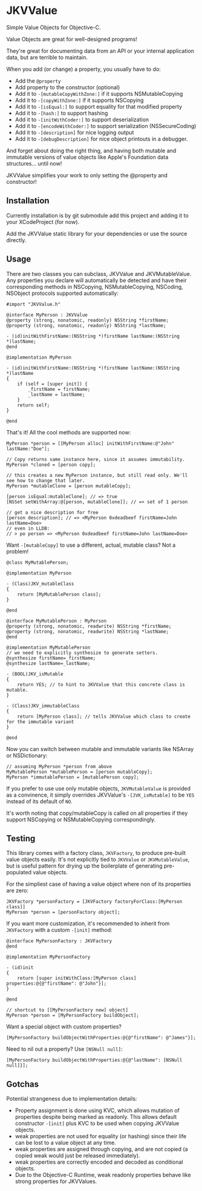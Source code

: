 JKVValue
========

Simple Value Objects for Objective-C.

Value Objects are great for well-designed programs!

They're great for documenting data from an API or your internal
application data, but are terrible to maintain.

When you add (or change) a property, you usually have to do:

- Add the `@property`
- Add property to the constructor (optional)
- Add it to `-[mutableCopyWithZone:]` if it supports NSMutableCopying
- Add it to `-[copyWithZone:]` if it supports NSCopying
- Add it to `-[isEqual:]` to support equality for that modified property
- Add it to `-[hash:]` to support hashing
- Add it to `-[initWithCoder:]` to support deserialization
- Add it to `-[encodeWithCoder:]` to support serialization (NSSecureCoding)
- Add it to `-[description]` for nice logging output
- Add it to `-[debugDescription]` for nice object printouts in a debugger.

And forget about doing the right thing, and having both mutable and immutable
versions of value objects like Apple's Foundation data structures...
until now!

JKVValue simplifies your work to only setting the @property and constructor!

Installation
------------

Currently installation is by git submodule add this project and adding it
to your XCodeProject (for now).

Add the JKVValue static library for your dependencies or use the source directly.

Usage
-----

There are two classes you can subclass, JKVValue and JKVMutableValue.
Any properties you declare will automatically be detected and have their
corresponding methods in NSCopying, NSMutableCopying, NSCoding, NSObject
protocols supported automatically:

    #import "JKVValue.h"

    @interface MyPerson : JKVValue
    @property (strong, nonatomic, readonly) NSString *firstName;
    @property (strong, nonatomic, readonly) NSString *lastName;

    - (id)initWithFirstName:(NSString *)firstName lastName:(NSString *)lastName;
    @end

    @implementation MyPerson

    - (id)initWithFirstName:(NSString *)firstName lastName:(NSString *)lastName
    {
        if (self = [super init]) {
            _firstName = firstName;
            _lastName = lastName;
        }
        return self;
    }

    @end

That's it! All the cool methods are supported now:

    MyPerson *person = [[MyPerson alloc] initWithFirstName:@"John" lastName:"Doe"];

    // Copy returns same instance here, since it assumes immutability.
    MyPerson *cloned = [person copy];

    // this creates a new MyPerson instance, but still read only. We'll see how to change that later.
    MyPerson *mutableClone = [person mutableCopy];

    [person isEqual:mutableClone]; // => true
    [NSSet setWithArray:@[person, mutableClone]]; // => set of 1 person

    // get a nice description for free
    [person description]; // => <MyPerson 0xdeadbeef firstName=John lastName=Doe>
    // even in LLDB:
    // > po person => <MyPerson 0xdeadbeef firstName=John lastName=Doe> 

Want `-[mutableCopy]` to use a different, actual, mutable class? Not a problem!

    @class MyMutablePerson;

    @implementation MyPerson

    - (Class)JKV_mutableClass
    {
        return [MyMutablePerson class];
    }

    @end

    @interface MyMutablePerson : MyPerson
    @property (strong, nonatomic, readwrite) NSString *firstName;
    @property (strong, nonatomic, readwrite) NSString *lastName;
    @end

    @implementation MyMutablePerson
    // we need to explicitly synthesize to generate setters.
    @synthesize firstName=_firstName;
    @synthesize lastName=_lastName;

    - (BOOL)JKV_isMutable
    {
        return YES; // to hint to JKVValue that this concrete class is mutable.
    }

    - (Class)JKV_immutableClass
    {
        return [MyPerson class]; // tells JKVValue which class to create for the immutable variant
    }

    @end

Now you can switch between mutable and immutable variants like NSArray or NSDictionary:

    // assuming MyPerson *person from above
    MyMutablePerson *mutablePerson = [person mutableCopy];
    MyPerson *immutablePerson = [mutablePerson copy];

If you prefer to use use only mutable objects, `JKVMutableValue` is provided as a
convinence, it simply overrides JKVValue's `-[JVK_isMutable]` to be `YES` instead of its
default of `NO`.

It's worth noting that copy/mutableCopy is called on all properties if they support
NSCopying or NSMutableCopying correspondingly.

Testing
-------

This library comes with a factory class, `JKVFactory`, to produce pre-built value objects easily.
It's not explicitly tied to `JKVValue` or `JKVMutableValue`, but is useful pattern for drying
up the boilerplate of generating pre-populated value objects.

For the simpliest case of having a value object where non of its properties are zero:

    JKVFactory *personFactory = [JKVFactory factoryForClass:[MyPerson class]]
    MyPerson *person = [personFactory object];

If you want more customization, it's recommended to inherit from `JKVFactory` with a
custom `-[init]` method:

    @interface MyPersonFactory : JKVFactory
    @end

    @implementation MyPersonFactory

    - (id)init
    {
        return [super initWithClass:[MyPerson class] properties:@{@"firstName": @"John"}];
    }

    @end

    // shortcut to [[MyPersonFactory new] object]
    MyPerson *person = [MyPersonFactory buildObject];

Want a special object with custom properties?

    [MyPersonFactory buildObjectWithProperties:@{@"firstName": @"James"}];

Need to nil out a property? Use `[NSNull null]`:

    [MyPersonFactory buildObjectWithProperties:@{@"lastName": [NSNull null]}];

Gotchas
-------

Potential strangeness due to implementation details:

 - Property assignment is done using KVC, which allows mutation of properties despite being marked as readonly. This allows default constructor `-[init]` plus KVC to be used when copying JKVValue objects.
 - weak properties are not used for equality (or hashing) since their life can be lost to a value object at any time.
 - weak properties are assigned through copying, and are not copied (a copied weak would just be released immediately).
 - weak properties are correctly encoded and decoded as conditional objects.
 - Due to the Objective-C Runtime, weak readonly properties behave like strong properties for JKVValues.

